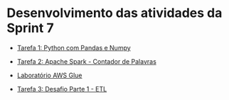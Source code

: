 # Desenvolvimento das atividades da Sprint 7

- [Tarefa 1: Python com Pandas e Numpy](https://github.com/telmacarvalho/programa_de_bolsas_compass/blob/main/Sprint%207/Tarefa_1.ipynb)

- [Tarefa 2: Apache Spark - Contador de Palavras](https://github.com/telmacarvalho/programa_de_bolsas_compass/tree/main/Sprint%207/Tarefa_2)

- [Laboratório AWS Glue](https://github.com/telmacarvalho/programa_de_bolsas_compass/tree/main/Sprint%207/Lab_AWS_Glue)

- [Tarefa 3: Desafio Parte 1 - ETL](https://github.com/telmacarvalho/programa_de_bolsas_compass/tree/main/Sprint%207/Tarefa_3)
